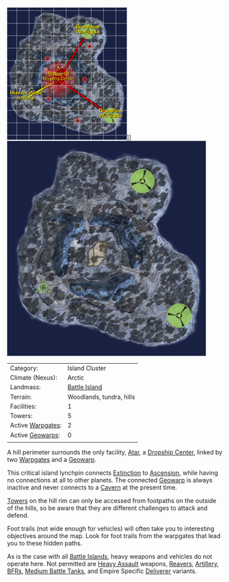 ![](../images/NexusMap.jpg "fig:NexusMap.jpg")\]\]
![](../images/Nexus_Terrain.jpg "fig:Nexus_Terrain.jpg")

|                                  |                                    |
| -------------------------------- | ---------------------------------- |
| Category:                        | Island Cluster                     |
| Climate (Nexus):                 | Arctic                             |
| Landmass:                        | [Battle Island](Battle_Islands.md) |
| Terrain:                         | Woodlands, tundra, hills           |
| Facilities:                      | 1                                  |
| Towers:                          | 5                                  |
| Active [Warpgates](Warpgate.md): | 2                                  |
| Active [Geowarps](Geowarp.md):   | 0                                  |
|                                  |                                    |

A hill perimeter surrounds the only facility, [Atar](../facilities/Atar.md), a
[Dropship Center](Dropship_Center.md), linked by two [Warpgates](Warpgate.md)
and a [Geowarp](Geowarp.md).

This critical island lynchpin connects [Extinction](Extinction.md) to
[Ascension](Ascension.md), while having no connections at all to other planets.
The connected [Geowarp](Geowarp.md) is always inactive and never connects to a
[Cavern](Caverns.md) at the present time.

[Towers](Towers.md) on the hill rim can only be accessed from footpaths on the
outside of the hills, so be aware that they are different challenges to attack
and defend.

Foot trails (not wide enough for vehicles) will often take you to interesting
objectives around the map. Look for foot trails from the warpgates that lead you
to these hidden paths.

As is the case with all [Battle Islands](Battle_Islands.md), heavy weapons and
vehicles do not operate here. Not permitted are
[Heavy Assault](../certifications/Heavy_Assault.md) weapons,
[Reavers](../vehicles/Reaver.md), [Artillery](../terminology/Artillery.md),
[BFRs](../vehicles/BattleFrame_Robotics.md),
[Medium Battle Tanks](../items/Medium_Battle_Tank.md), and Empire Specific
[Deliverer](../vehicles/Deliverer.md) variants.

<!--[Category:Locations](Category:Locations.md)-->
